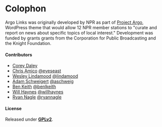 # Colophon

Argo Links was originally developed by NPR as part of [Project Argo](http://argoproject.org/argo-links.php), WordPress theme that would allow 12 NPR member stations to "curate and report on news about specific topics of local interest." Development was funded by grants grants from the Corporation for Public Broadcasting and the Knight Foundation.

#### Contributors

- [Corey Daley](https://github.com/corey112358)
- [Chris Amico](https://github.com/eyeseast) [@eyeseast](https://twitter.com/eyeseast)
- [Wesley Lindamood](https://github.com/lindamood) [@lindamood](https://twitter.com/lindamood)
- [Adam Schweigert](https://github.com/aschweigert) [@aschweig](https://twitter.com/aschweig)
- [Ben Keith](https://github.com/benlk) [@benlkeith](https://twitter.com/benlkeith)
- [Will Haynes](https://github.com/willhaynes) [@willhaynes](https://twitter.com/willhaynes)
- [Ryan Nagle](https://github.com/rnagle) [@ryannagle](https://twitter.com/ryannagle)

#### License

Released under [__GPLv2__](http://www.gnu.org/licenses/gpl-2.0.html).
